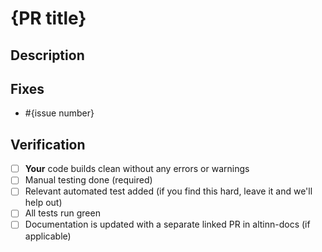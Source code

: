 <!-- Thank you for contributing to Altinn:) We know this isn't the fun part, but please make sure you follow our [contributing guidelines](../../CONTRIBUTING.md) and put the same effort into the pull request as you did into the code and it should soon find it's way to master. -->

# {PR title}
<!-- Summary of the changes (max 80 characters) -->


## Description

<!-- Longer desription -->

## Fixes
- #{issue number}

## Verification
- [ ] **Your** code builds clean without any errors or warnings
- [ ] Manual testing done (required)
- [ ] Relevant automated test added (if you find this hard, leave it and we'll help out)
- [ ] All tests run green
- [ ] Documentation is updated with a separate linked PR in altinn-docs (if applicable)

